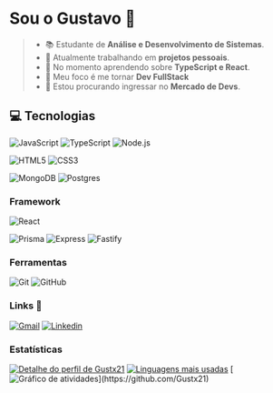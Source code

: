 # Sou o Gustavo 🤟
> * 📚 Estudante de **Análise e Desenvolvimento de Sistemas**.
> * 📂 Atualmente trabalhando em __projetos pessoais__.
> * 📖 No momento aprendendo sobre **TypeScript e React**.
> * 🎯 Meu foco é me tornar **Dev FullStack**
> * 📌 Estou procurando ingressar no **Mercado de Devs**.

## 💻 Tecnologias
 ![JavaScript](https://img.shields.io/badge/-JavaScript-000000?style=for-the-badge&logo=javascript&logoColor=f5ec42)
 ![TypeScript](https://img.shields.io/badge/-TypeScript-000000?style=for-the-badge&logo=typescript&logoColor=0e81ed)
 ![Node.js](https://img.shields.io/badge/-Node.js-000000?style=for-the-badge&logo=node.js&logoColor=4ba12f)
 
 ![HTML5](https://img.shields.io/badge/-HTML5-000000?style=for-the-badge&logo=HTML5&logoColor=ed5c0e)
 ![CSS3](https://img.shields.io/badge/-CSS3-000000?style=for-the-badge&logo=CSS3&logoColor=0e81ed)
 
 ![MongoDB](https://img.shields.io/badge/-MongoDB-000000?style=for-the-badge&logo=mongodb&logoColor=306820)
 ![Postgres](https://img.shields.io/badge/-Postgres-000000?style=for-the-badge&logo=postgresql&logoColor=26a5bf)
 
### Framework
 ![React](https://img.shields.io/badge/-ReactJS-000000?style=for-the-badge&logo=react&logoColor=26a5bf)
 
 ![Prisma](https://img.shields.io/badge/-Prisma-000000?style=for-the-badge&logo=prisma&logoColor=26a5bf)
 ![Express](https://img.shields.io/badge/-Express-000000?style=for-the-badge&logo=express&logoColor=C468DB)
 ![Fastify](https://img.shields.io/badge/-Fastify-000000?style=for-the-badge&logo=fastify&logoColor=26a5bf)

### Ferramentas
 ![Git](https://img.shields.io/badge/-Git-000000?style=for-the-badge&logo=git&logoColor=bf230f)
 ![GitHub](https://img.shields.io/badge/-GitHub-000000?style=for-the-badge&logo=github&logoColor=fff)

### Links 🔗
 [![Gmail](https://img.shields.io/badge/Gmail-D14836?style=for-the-badge&logo=gmail&logoColor=white)](mailto://gugamathiaz12@gmail.com)
 [![Linkedin](https://img.shields.io/badge/LinkedIn-0077B5?style=for-the-badge&logo=linkedin&logoColor=white)](https://www.linkedin.com/in/Gustx21)

### Estatísticas
 [![Detalhe do perfil de Gustx21](https://github-readme-stats.vercel.app/api?username=gustx21&show_icons=true&theme=github_dark&include_all_commits=true&count_private=true)](https://github.com/Gustx21)
 [![Linguagens mais usadas](https://github-readme-stats.vercel.app/api/top-langs/?username=gustx21&layout=compact&langs_count=7&theme=github_dark)](https://github.com/Gustx21)
 [![Gráfico de atividades](https://github-readme-activity-graph.vercel.app/graph?username=gustx21&radius=16&theme=react&area=true&order=5")](https://github.com/Gustx21)

